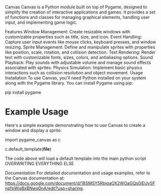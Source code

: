 Canvas
Canvas is a Python module built on top of Pygame, designed to simplify the creation of interactive applications and games. It provides a set of functions and classes for managing graphical elements, handling user input, and implementing game logic.

Features
Window Management: Create resizable windows with customizable properties such as title, size, and icon.
Event Handling: Capture user input events like mouse clicks, keyboard presses, and window resizing.
Sprite Management: Define and manipulate sprites with properties like position, scale, rotation, and collision detection.
Text Rendering: Render text with customizable fonts, sizes, colors, and antialiasing options.
Sound Playback: Play sounds with adjustable volume and manage sound effects associated with sprites.
Physics Simulation: Implement basic physics interactions such as collision resolution and object movement.
Usage
Installation
To use Canvas, you'll need Python installed on your system along with the Pygame library. You can install Pygame using pip:


pip install pygame

# Example Usage
Here's a simple example demonstrating how to use Canvas to create a window and display a sprite:

import pygame_canvas as c

c.default_template(__file__)

The code above will load a default template into the main python script OVERWRITING EVERYTHING ELSE

Documentation
For detailed documentation and usage examples, refer to the Canvas documentation at: https://docs.google.com/document/d/18SMSY5RbigaOX2WOaGQs0iEUvSFnpfpWjsBxBNwq0nA/edit?usp=sharing.